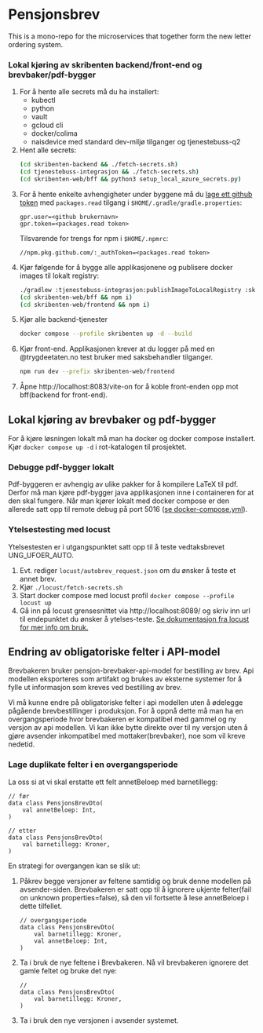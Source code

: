 # Pensjonsbrev
This is a mono-repo for the microservices that together form the new letter ordering system.


### Lokal kjøring av skribenten backend/front-end og brevbaker/pdf-bygger

1. For å hente alle secrets må du ha installert:
   * kubectl
   * python
   * vault
   * gcloud cli
   * docker/colima
   * naisdevice med standard dev-miljø tilganger og tjenestebuss-q2
2. Hent alle secrets:
   ```bash
   (cd skribenten-backend && ./fetch-secrets.sh)
   (cd tjenestebuss-integrasjon && ./fetch-secrets.sh)
   (cd skribenten-web/bff && python3 setup_local_azure_secrets.py)
   ```
3. For å hente enkelte avhengigheter under byggene må du [lage ett github token](https://github.com/settings/tokens/new)
   med `packages.read` tilgang i `$HOME/.gradle/gradle.properties`:
   ```
   gpr.user=<github brukernavn>
   gpr.token=<packages.read token>
   ```
   Tilsvarende for trengs for npm i `$HOME/.npmrc`:
   ```
   //npm.pkg.github.com/:_authToken=<packages.read token>
   ```
4. Kjør følgende for å bygge alle applikasjonene og publisere docker images til lokalt registry:
   ```bash
   ./gradlew :tjenestebuss-integrasjon:publishImageToLocalRegistry :skribenten-backend:build :pensjon-brevbaker:build :pdf-bygger:build
   (cd skribenten-web/bff && npm i)
   (cd skribenten-web/frontend && npm i)
   ```
5. Kjør alle backend-tjenester
   ```bash
   docker compose --profile skribenten up -d --build
   ```
6. Kjør front-end. Applikasjonen krever at du logger på med en @trygdeetaten.no test bruker med saksbehandler tilganger.
   ```bash
   npm run dev --prefix skribenten-web/frontend
   ```
7. Åpne http://localhost:8083/vite-on for å koble front-enden opp mot bff(backend for front-end).



## Lokal kjøring av brevbaker og pdf-bygger

For å kjøre løsningen lokalt må man ha docker og docker compose installert.
Kjør `docker compose up -d` i rot-katalogen til prosjektet.

### Debugge pdf-bygger lokalt
Pdf-byggeren er avhengig av ulike pakker for å kompilere LaTeX til pdf.
Derfor må man kjøre pdf-bygger java applikasjonen inne i containeren for at den skal fungere.
Når man kjører lokalt med docker compose er den allerede satt opp til remote debug på port 5016 ([se docker-compose.yml](docker-compose.yml)).

### Ytelsestesting med locust
Ytelsestesten er i utgangspunktet satt opp til å teste vedtaksbrevet UNG_UFOER_AUTO.
1. Evt. rediger `locust/autobrev_request.json` om du ønsker å teste et annet brev.
2. Kjør `./locust/fetch-secrets.sh`
3. Start docker compose med locust profil `docker compose --profile locust up`
4. Gå inn på locust grensesnittet via http://localhost:8089/ og skriv inn url til endepunktet du ønsker å ytelses-teste.
[Se dokumentasjon fra locust for mer info om bruk.](http://docs.locust.io/en/stable/quickstart.html#locust-s-web-interface)

## Endring av obligatoriske felter i API-model

Brevbakeren bruker pensjon-brevbaker-api-model for bestilling av brev.
Api modellen eksporteres som artifakt og brukes av eksterne systemer for å fylle ut informasjon som kreves ved bestilling av brev.

Vi må kunne endre på obligatoriske felter i api modellen uten å ødelegge pågående brevbestillinger i produksjon.
For å oppnå dette må man ha en overgangsperiode hvor brevbakeren er kompatibel med gammel og ny versjon av api modellen.
Vi kan ikke bytte direkte over til ny versjon uten å gjøre avsender inkompatibel med mottaker(brevbaker), noe som vil kreve nedetid.

### Lage duplikate felter i en overgangsperiode

La oss si at vi skal erstatte ett felt annetBeloep med barnetillegg:

```
// før
data class PensjonsBrevDto(
    val annetBeloep: Int,
)

// etter
data class PensjonsBrevDto(
    val barnetillegg: Kroner,
)
```

En strategi for overgangen kan se slik ut:
1. Påkrev begge versjoner av feltene samtidig og bruk denne modellen på avsender-siden. 
   Brevbakeren er satt opp til å ignorere ukjente felter(fail on unknown properties=false), så den vil fortsette å lese annetBeloep i dette tilfellet.
    ```
    // overgangsperiode
    data class PensjonsBrevDto(
        val barnetillegg: Kroner,
        val annetBeloep: Int,
    )
    ```
2. Ta i bruk de nye feltene i Brevbakeren. Nå vil brevbakeren ignorere det gamle feltet og bruke det nye:
   ```
   // 
   data class PensjonsBrevDto(
       val barnetillegg: Kroner,
   )
    ```
3. Ta i bruk den nye versjonen i avsender systemet.